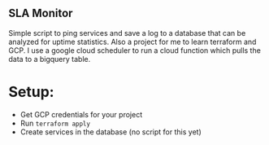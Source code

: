 ## SLA Monitor
Simple script to ping services and save a log to a database that can be analyzed for uptime statistics.
Also a project for me to learn terraform and GCP. I use a google cloud scheduler to run a cloud function which pulls the data to a bigquery table.


# Setup:
* Get GCP credentials for your project
* Run `terraform apply`
* Create services in the database (no script for this yet)
